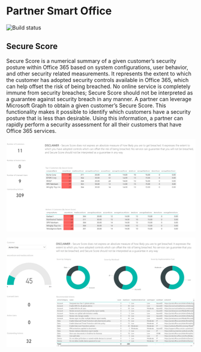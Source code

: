 # Partner Smart Office 

![Build status](https://usocp.visualstudio.com/_apis/public/build/definitions/24f32206-cfd5-40e6-940d-0b99368492b0/11/badge)

## Secure Score
Secure Score is a numerical summary of a given customer’s security posture within Office 365 based on system configurations, user behavior, and other security related measurements. It represents the extent to which the customer has adopted security controls available in Office 365, which can help offset the risk of being breached. No online service is completely immune from security breaches; Secure Score should not be interpreted as a guarantee against security breach in any manner. A partner can leverage Microsoft Graph to obtain a given customer’s Secure Score. This functionality makes it possible to identify which customers have a security posture that is less than desirable. Using this information, a partner can rapidly perform a security assessment for all their customers that have Office 365 services.

![](docs/media/detail-partner-view.png)

![](docs/media/detail-customer-view.png)

